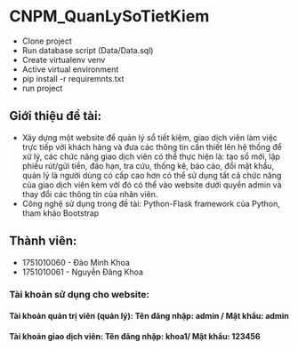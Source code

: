 # CNPM_QuanLySoTietKiem
* Clone project
* Run database script (Data/Data.sql)
* Create virtualenv venv
* Active virtual environment
* pip install -r requiremnts.txt
* run project

## Giới thiệu đề tài: 
  - Xây dựng một website để quản lý sổ tiết kiệm, giao dịch viên làm việc trực tiếp với khách hàng và đưa các thông tin cần thiết lên hệ thống để xử lý, các chức năng giao dịch viên có thể thực hiện là: tạo sổ mới, lập phiếu rút/gửi tiền, đáo hạn, tra cứu, thống kê, báo cáo, đổi mật khẩu, quản lý là người dùng có cấp cao hơn có thể sử dụng tất cả chức năng của giao dịch viên kèm với đó có thể vào website dưới quyền admin và thay đổi các thông tin của nhân viên.
  - Công nghệ sử dụng trong đề tài: Python-Flask framework của Python, tham khảo Bootstrap
  
## Thành viên:
+ 1751010060 - Đào Minh Khoa
+ 1751010061 - Nguyễn Đăng Khoa

 ### Tài khoản sử dụng cho website:
 #### Tài khoản quản trị viên (quản lý): Tên đăng nhập: admin / Mật khẩu: admin
 #### Tài khoản giao dịch viên: Tên đăng nhập: khoa1/ Mật khẩu: 123456
